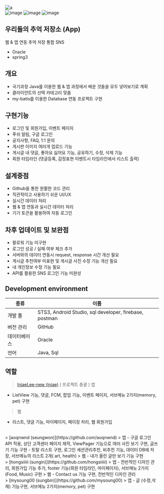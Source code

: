![a](https://user-images.githubusercontent.com/71866565/109638381-4e5b1b00-7b91-11eb-9e86-3892a663f81a.PNG)<br>
![image](https://user-images.githubusercontent.com/71866565/109779240-18796d80-7c49-11eb-834e-0d57b10bbb40.png)
![image](https://user-images.githubusercontent.com/71866565/109779339-347d0f00-7c49-11eb-8009-f741ddc0f8d5.png)
![image](https://user-images.githubusercontent.com/71866565/109779104-f253cd80-7c48-11eb-8194-408ab34646ab.png)

## 우리들의 추억 저장소 (App)
웹 & 앱 연동 추억 저장 통합 SNS  
- Oracle
- spring3

## 개요
- 국기과정 Java를 이용한 웹 & 앱 과정에서 배운 것들을 모두 넣어보기로 계획
- 클라이언트의 선택 카테고리 맞춤
- my-batis를 이용한 Database 연동 프로젝트 구현

## 구현기능
- 로그인 및 회원가입, 이벤트 페이지
- 푸쉬 알림, 구글 로그인
- 공지사항, FAQ, 1:1 문의
- 게시판 이미지 여러개 업로드 기능
- 게시글 내 댓글, 좋아요 싫어요 기능, 공유하기, 수정, 삭제 기능
- 회원 타임라인 (댓글등록, 감정표현 이벤트시 타임라인에서 리스트 출력)

## 설계중점
- Github을 통한 원활한 코드 관리
- 직관적이고 사용하기 쉬운 UI/UX 
- 실시간 데이터 처리
- 웹 & 앱 연동과 실시간 데이터 처리
- 기기 토큰을 활용하여 자동 로그인

## 차후 업데이트 및 보완점
- 팔로워 기능 미구현
- 로그인 성공 / 실패 여부 체크 추가
- 서버와의 데이터 연동시 request, response 시간 개선 필요
- 게시글 추천여부 미표현 및 게시글 사진 수정 기능 개선 필요
- 내 개인정보 수정 기능 필요
- API를 활용한 SNS 로그인 기능 미완성


## Development environment

| 종류 | 이름 |
| ------ | ------ |
| 개발 툴 | STS3, Android Studio, sql developer, firebase, postman |
| 버전 관리 | GitHub |
| 데이터베이스 | Oracle |
| 언어 | Java, Sql |

## 역할
> [InjaeLee-new (injae)](https://github.com/InjaeLee-new) ( 프로젝트 총괄 )
> 앱
- ListView 기능, 댓글, FCM, 팝업 기능, 이벤트 페이지, 서브메뉴 2가지(memory, pet) 구현
> 웹
- 리스트, 댓글 기능, 마이페이지, 페이징 처리, 웹 회원가입
<br>
> [aoqnwnd (seungwon)](https://github.com/aoqnwnd)
> 앱
- 구글 로그인 API 적용, 상단 고객센터 페이지 제작, ViewPager 기능으로 여러 사진 보기 구현, 글쓰기 기능 구현
- 토탈 리스트 구현, 로그인 세션관리추천, 비추천 기능, 데이터 DB에 저장, 서브메뉴의 리스트 2개( art, health)
> 웹
- 내가 올린 글만 보기 기능 구현
<br>
> [hongsiiiii (sungin)](https://github.com/hongsiiiii)
> 앱
- 전반적인 디자인 관리, 회원가입 기능 추가, footer 기능(회원 타임라인, 마이페이지), 서브메뉴 2가지(Food, Music) 구현
> 웹
- Contact us 기능 구현, 전반적인 디자인 관리
<br>
> [mysoung00 (sungbin)](https://github.com/mysoung00)
> 앱
- 글 (수정,삭제) 기능구현,  서브메뉴 2가지(memory, pet) 구현
